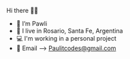 Hi there 👋🏻
- 🌺 I’m Pawli
- 📍 I live in Rosario, Santa Fe, Argentina
- 💻 I'm working in a personal project
- 💌 Email --> Paulitcodes@gmail.com
 

